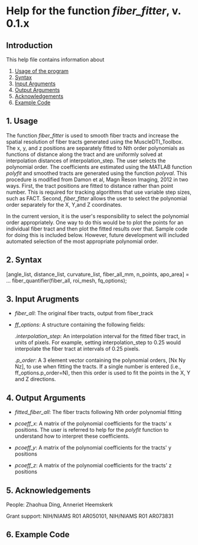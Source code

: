 # Help for the function <i>fiber_fitter</i>, v. 0.1.x

## Introduction

This help file contains information about
1) [Usage of the program](https://github.com/bdamon/MuscleDTI_Toolbox/blob/master/Help/Help%20for%20fiber_fitter.md#1-usage)
2) [Syntax](https://github.com/bdamon/MuscleDTI_Toolbox/blob/master/Help/Help%20for%20fiber_fitter.md#2-Syntax)
3) [Input Arguments](https://github.com/bdamon/MuscleDTI_Toolbox/blob/master/Help/Help%20for%20fiber_fitter.md#3-Input-Arguments)
4) [Output Arguments](https://github.com/bdamon/MuscleDTI_Toolbox/blob/master/Help/Help%20for%20fiber_fitter.md#4-Output-Arguments)
5) [Acknowledgements](https://github.com/bdamon/MuscleDTI_Toolbox/blob/master/Help/Help%20for%20fiber_fitter.md#5-Acknowledgements)
6) [Example Code](https://github.com/bdamon/MuscleDTI_Toolbox/blob/master/Help/Help%20for%20fiber_fitter.md#6-Example-Code)

## 1. Usage
The function <i>fiber_fitter</i> is used to smooth fiber tracts and increase the spatial resolution of fiber tracts generated using the MuscleDTI_Toolbox. The x, y, and z positions are separately fitted to Nth order polynomials as functions of distance along the tract and are uniformly solved at interpolation distances of interpolation_step. The user selects the polynomial order.  The coefficients are estimated using the MATLAB function <i>polyfit</i> and smoothed tracts are generated using the function <i>polyval</i>. This procedure is modified from Damon et al, Magn Reson Imaging, 2012 in two ways. First, the tract positions are fitted to distance rather than point number. This is required for tracking algorithms that use variable step sizes, such as FACT.  Second, <i>fiber_fitter</i> allows the user to select the polynomial order separately for the X, Y,and Z coordinates. 

In the current version, it is the user's responsibility to select the polynomial order appropriately.  One way to do this would be to plot the points for an individual fiber tract and then plot the fitted results over that. Sample code for doing this is included below. However, future development will included automated selection of the most appropriate polynomial order.

## 2. Syntax
[angle_list, distance_list, curvature_list, fiber_all_mm, n_points, apo_area] = ...
fiber_quantifier(fiber_all, roi_mesh, fq_options);

## 3. Input Arugments

* <i>fiber_all</i>: The original fiber tracts, output from fiber_track

* <i>ff_options</i>: A structure containing the following fields:

   <i>.interpolation_step</i>: An interpolation interval for the fitted fiber tract, in units of pixels.  For example, setting interpolation_step to 0.25 would interpolate the fiber tract at intervals of 0.25 pixels.

   <i>.p_order</i></i>: A 3 element vector containing the polynomial orders, [Nx Ny Nz], to use when fitting the tracts. If a single number is entered (i.e., ff_options.p_order=N), then this order is used to fit the points in the X, Y and Z directions.

## 4. Output Arguments

* <i>fitted_fiber_all</i>: The fiber tracts following Nth order polynomial fitting

* <i>pcoeff_x</i>: A matrix of the polynomial coefficients for the tracts' x positions. The user is referred to help for the <i>polyfit</i> function to understand how to interpret these coefficients.

* <i>pcoeff_y</i>: A matrix of the polynomial coefficients for the tracts' y positions 

* <i>pcoeff_z</i>: A matrix of the polynomial coefficients for the tracts' z positions 

## 5. Acknowledgements
People: Zhaohua Ding, Anneriet Heemskerk

Grant support: NIH/NIAMS R01 AR050101, NIH/NIAMS R01 AR073831

## 6. Example Code
